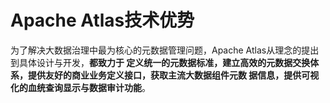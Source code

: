Apache Atlas技术优势
===================================================================================
为了解决大数据治理中最为核心的元数据管理问题，Apache Atlas从理念的提出到具体设计与开发，**都致力于
定义统一的元数据标准，建立高效的元数据交换体系，提供友好的商业业务定义接口，获取主流大数据组件元数
据信息，提供可视化的血统查询显示与数据审计功能**。

